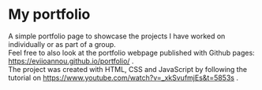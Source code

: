 # My portfolio
A simple portfolio page to showcase the projects I have worked on individually or as part of a group. <br>
Feel free to also look at the portfolio webpage published with Github pages: https://eviioannou.github.io/portfolio/ . <br>
The project was created with HTML, CSS and JavaScript by following the tutorial on https://www.youtube.com/watch?v=_xkSvufmjEs&t=5853s . <br>
